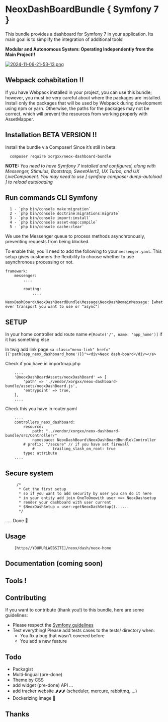 # NeoxDashBoardBundle { Symfony  7 }
This bundle provides a dashboard for Symfony  7 in your application. 
Its main goal is to simplify the integration of additional tools!

**Modular and Autonomous System: Operating Independently from the Main Project!!**

[![2024-11-06-21-53-13.png](https://i.postimg.cc/dVS6Q0S1/2024-11-06-21-53-13.png)](https://postimg.cc/BjHHMJ39)

## Webpack cohabitation !!

If you have Webpack installed in your project, you can use this bundle; however, you must be very careful about where the packages are installed. 
Install only the packages that will be used by Webpack during development using npm or yarn.
Otherwise, the paths for the packages may not be correct, which will prevent the resources from working properly with AssetMapper.

## Installation BETA VERSION !!
Install the bundle via Composer! Since it’s still in beta:

````
  composer require xorgxx/neox-dashboard-bundle
````

**NOTE:** _You need to have Symfony 7 installed and configured, along with Messenger, Stimulus,
Bootstrap, SweetAlert2, UX Turbo, and UX LiveComponent.  You may need to use [ symfony composer dump-autoload ] to reload autoloading_


## Run commands CLI Symfony
````
  1 - `php bin/console make:migration`
  2 - `php bin/console doctrine:migrations:migrate`
  3 - `php bin/console import:install`
  4 - `php bin/console asset-map:compile`
  5 - `php bin/console cache:clear`
````
We use the Messenger queue to process methods asynchronously, preventing requests from being blocked.

To enable this, you’ll need to add the following to your `messenger.yaml`. This setup gives customers the flexibility to choose whether to use asynchronous processing or not.

```
framework:
    messenger:
        ....

        routing:
            ....
            NeoxDashBoard\NeoxDashBoardBundle\Message\NeoxDashDomainMessage: [what ever transport you want to use or "async"]

```
## SETUP
In your home controller add route name `#[Route('/', name: 'app_home')]` if it has something else

In twig add link page `<a class="menu-link" href="{{'path(app_neox_dashboard_home')}}"><div>Neox dash-board</div></a>`

Check if you have in importmap.php
```    
    ....
    '@neoxDashBoardAssets/neoxDashBoard' => [
        'path' => './vendor/xorgxx/neox-dashboard-bundle/assets/neoxDashBoard.js',
        'entrypoint' => true,
    ],
    ....

```
Check this you have in router.yaml
```    
    ....  
    controllers_neox_dashboard:
        resource:
            path: "../vendor/xorgxx/neox-dashboard-bundle/src/Controller/"
            namespace: NeoxDashBoard\NeoxDashBoardBundle\Controller
        # prefix: "/secure" // if you have set firewall 
            #        trailing_slash_on_root: true
        type: attribute
    ....

```
## Secure system
```
     /*
      * Get the first setup
      * so if you want to add security by user you can do it here
      * in your entity add join OneToOnewith user <=> NeoxDashsetup
      * render your dashboard with user current
      * $NeoxDashSetup = user->getNeoxDashSetup()......
      */

````

 ..... Done 🎈

## Usage

```
    [https//YOURURLWEBSITE]/neox/dash/neox-home
```

## Documentation (coming soon)


## Tools !


## Contributing
If you want to contribute \(thank you!\) to this bundle, here are some guidelines:

* Please respect the [Symfony guidelines](http://symfony.com/doc/current/contributing/code/standards.html)
* Test everything! Please add tests cases to the tests/ directory when:
    * You fix a bug that wasn't covered before
    * You add a new feature
  
## Todo
* Packagist
* Multi-lingual (pre-done)
* Theme by CSS 
* add widget (pre-done) API ...
* add tracker website 🌶️🌶️🌶️ (scheduler, mercure, rabbitmq, ...)
* Dockerizing image 🐳

## Thanks